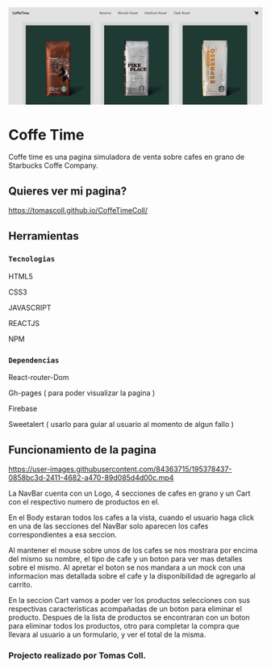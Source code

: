 ![Bilby Stampede](https://github.com/tomascoll/CoffeTimeColl/blob/coffe-time/src/components/assets/preview.jpg)

# Coffe Time

Coffe time es una pagina simuladora de venta sobre cafes en grano de Starbucks Coffe Company.

## Quieres ver mi pagina?

https://tomascoll.github.io/CoffeTimeColl/

## Herramientas

### `Tecnologias`

HTML5

CSS3

JAVASCRIPT

REACTJS

NPM

### `Dependencias`

React-router-Dom

Gh-pages ( para poder visualizar la pagina )

Firebase

Sweetalert ( usarlo para guiar al usuario al momento de algun fallo )

## Funcionamiento de la pagina

https://user-images.githubusercontent.com/84363715/195378437-0858bc3d-2411-4682-a470-89d085d4d00c.mp4

La NavBar cuenta con un Logo, 4 secciones de cafes en grano y un Cart con el respectivo numero de productos en el.

En el Body estaran todos los cafes a la vista, cuando el usuario haga click en una de las secciones del NavBar solo aparecen los cafes correspondientes a esa seccion.

Al mantener el mouse sobre unos de los cafes se nos mostrara por encima del mismo su nombre, el tipo de cafe y un boton para ver mas detalles sobre el mismo. Al apretar el boton se nos mandara a un mock con una informacion mas detallada sobre el cafe y la disponibilidad de agregarlo al carrito.

En la seccion Cart vamos a poder ver los productos selecciones con sus respectivas caracteristicas acompañadas de un boton para eliminar el producto. Despues de la lista de productos se encontraran con un boton para eliminar todos los productos, otro para completar la compra que llevara al usuario a un formulario, y ver el total de la misma.

### Projecto realizado por Tomas Coll.
